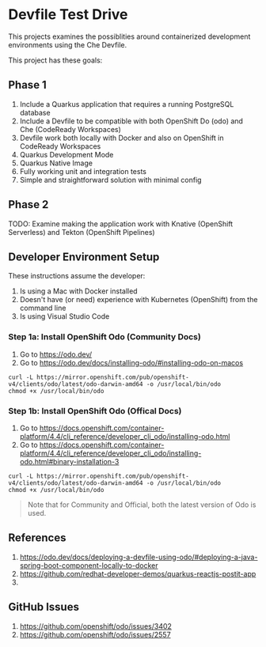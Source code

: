 # Devfile Test Drive

This projects examines the possiblities around containerized development environments using the Che Devfile.

This project has these goals:

## Phase 1

1. Include a Quarkus application that requires a running PostgreSQL database
1. Include a Devfile to be compatible with both OpenShift Do (odo) and Che (CodeReady Workspaces)
1. Devfile work both locally with Docker and also on OpenShift in CodeReady Workspaces
1. Quarkus Development Mode
1. Quarkus Native Image
1. Fully working unit and integration tests
1. Simple and straightforward solution with minimal config

## Phase 2

TODO: Examine making the application work with Knative (OpenShift Serverless) and Tekton (OpenShift Pipelines)

## Developer Environment Setup

These instructions assume the developer:

1. Is using a Mac with Docker installed 
1. Doesn't have (or need) experience with Kubernetes (OpenShift) from the command line 
1. Is using Visual Studio Code

### Step 1a: Install OpenShift Odo (Community Docs)

1. Go to https://odo.dev/
1. Go to https://odo.dev/docs/installing-odo/#installing-odo-on-macos

```
curl -L https://mirror.openshift.com/pub/openshift-v4/clients/odo/latest/odo-darwin-amd64 -o /usr/local/bin/odo
chmod +x /usr/local/bin/odo
```

### Step 1b: Install OpenShift Odo (Offical Docs)

1. Go to https://docs.openshift.com/container-platform/4.4/cli_reference/developer_cli_odo/installing-odo.html
2. Go to https://docs.openshift.com/container-platform/4.4/cli_reference/developer_cli_odo/installing-odo.html#binary-installation-3

```
curl -L https://mirror.openshift.com/pub/openshift-v4/clients/odo/latest/odo-darwin-amd64 -o /usr/local/bin/odo
chmod +x /usr/local/bin/odo
```

> Note that for Community and Official, both the latest version of Odo is used.




## References

1. https://odo.dev/docs/deploying-a-devfile-using-odo/#deploying-a-java-spring-boot-component-locally-to-docker
1. https://github.com/redhat-developer-demos/quarkus-reactjs-postit-app
1. 

## GitHub Issues

1. https://github.com/openshift/odo/issues/3402
1. https://github.com/openshift/odo/issues/2557 

